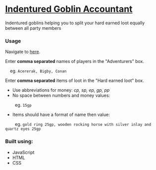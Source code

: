 # [Indentured Goblin Accountant](https://g-j-chen.github.io/IndenturedGoblinAccountant/)
Indentured goblins helping you to split your hard earned loot equally between all party members


### Usage
Navigate to [here](https://g-j-chen.github.io/IndenturedGoblinAccountant/).

Enter **comma separated** names of players in the "Adventurers" box.

&nbsp;&nbsp;&nbsp;&nbsp;eg. `Acererak, Bigby, Conan`


Enter **comma separated** items of loot in the "Hard earned loot" box.

 * Use abbreviations for money: *cp, sp, ep, gp, pp*
 * No space between numbers and money values: 
 
 &nbsp;&nbsp;&nbsp;&nbsp;&nbsp;&nbsp;&nbsp;&nbsp;eg. `15gp`
 * Items should have a format of name then value:

 &nbsp;&nbsp;&nbsp;&nbsp;&nbsp;&nbsp;&nbsp;&nbsp;eg. `gold ring 25gp, wooden rocking horse with silver inlay and quartz eyes 25gp`

### Built using:
  * JavaScript
  * HTML
  * CSS
